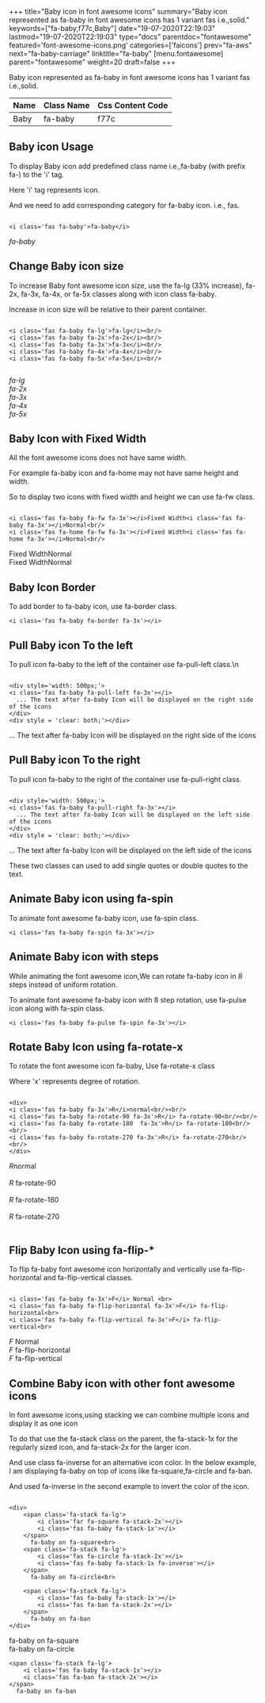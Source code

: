 +++
title="Baby icon in font awesome icons"
summary="Baby icon represented as fa-baby in font awesome icons has 1 variant fas i.e.,solid."
keywords=["fa-baby,f77c,Baby"]
date="19-07-2020T22:19:03"
lastmod="19-07-2020T22:19:03"
type="docs"
parentdoc="fontawesome"
featured='font-awesome-icons.png'
categories=['faicons']
prev="fa-aws"
next="fa-baby-carriage"
linktitle="fa-baby"
[menu.fontawesome]
parent="fontawesome"
weight=20
draft=false
+++


Baby icon represented as fa-baby in font awesome icons has 1 variant fas i.e.,solid.

<div class='table-responsive'><table class='table'><thead><tr><th>Name</th><th>Class Name</th><th>Css Content Code</th></tr></thead><tbody><tr><td>Baby</td><td>fa-baby</td><td>f77c</td></tr></tbody></table></div>



## Baby icon Usage

To display Baby icon add predefined class name i.e.,fa-baby (with prefix fa-) to the 'i' tag.

Here 'i' tag represents icon.

And we need to add corresponding category for fa-baby icon. i.e., fas.


```

<i class='fas fa-baby'>fa-baby</i>
```

<i class='fas fa-baby'>fa-baby</i>




## Change Baby icon size
To increase Baby font awesome icon size, use the fa-lg (33% increase), fa-2x, fa-3x, fa-4x, or fa-5x classes along with icon class fa-baby.

Increase in icon size will be relative to their parent container. 

```

<i class='fas fa-baby fa-lg'>fa-lg</i><br/>
<i class='fas fa-baby fa-2x'>fa-2x</i><br/>
<i class='fas fa-baby fa-3x'>fa-3x</i><br/>
<i class='fas fa-baby fa-4x'>fa-4x</i><br/>
<i class='fas fa-baby fa-5x'>fa-5x</i><br/>
            
```

<i class='fas fa-baby fa-lg'>fa-lg</i><br/>
<i class='fas fa-baby fa-2x'>fa-2x</i><br/>
<i class='fas fa-baby fa-3x'>fa-3x</i><br/>
<i class='fas fa-baby fa-4x'>fa-4x</i><br/>
<i class='fas fa-baby fa-5x'>fa-5x</i><br/>
            



## Baby Icon with Fixed Width 

All the font awesome icons does not have same width.

For example fa-baby icon and fa-home may not have same height and width.

So to display two icons with fixed width and height we can use fa-fw class.


```

<i class='fas fa-baby fa-fw fa-3x'></i>Fixed Width<i class='fas fa-baby fa-3x'></i>Normal<br/>
<i class='fas fa-home fa-fw fa-3x'></i>Fixed Width<i class='fas fa-home fa-3x'></i>Normal<br/>
```

<i class='fas fa-baby fa-fw fa-3x'></i>Fixed Width<i class='fas fa-baby fa-3x'></i>Normal<br/>
<i class='fas fa-home fa-fw fa-3x'></i>Fixed Width<i class='fas fa-home fa-3x'></i>Normal<br/>



## Baby Icon Border 

To add border to fa-baby icon, use fa-border class.


```
<i class='fas fa-baby fa-border fa-3x'></i>

```
<i class='fas fa-baby fa-border fa-3x'></i>





## Pull Baby icon To the left

To pull icon fa-baby to the left of the container use fa-pull-left class.\n

```

<div style='width: 500px;'>
<i class='fas fa-baby fa-pull-left fa-3x'></i>
  ... The text after fa-baby Icon will be displayed on the right side of the icons
</div>
<div style = 'clear: both;'></div>
```

<div style='width: 500px;'>
<i class='fas fa-baby fa-pull-left fa-3x'></i>
  ... The text after fa-baby Icon will be displayed on the right side of the icons
</div>
<div style = 'clear: both;'></div>




## Pull Baby icon To the right
To pull icon fa-baby to the right of the container use fa-pull-right class.

```

<div style='width: 500px;'>
<i class='fas fa-baby fa-pull-right fa-3x'></i>
  ... The text after fa-baby Icon will be displayed on the left side of the icons
</div>
<div style = 'clear: both;'></div>
```

<div style='width: 500px;'>
<i class='fas fa-baby fa-pull-right fa-3x'></i>
  ... The text after fa-baby Icon will be displayed on the left side of the icons
</div>
<div style = 'clear: both;'></div>

These two classes can used to add single quotes or double quotes to the text.


## Animate Baby icon using fa-spin
To animate font awesome fa-baby icon, use fa-spin class.

```
<i class='fas fa-baby fa-spin fa-3x'></i>
```
<i class='fas fa-baby fa-spin fa-3x'></i>




## Animate Baby icon with steps
While animating the font awesome icon,We can rotate fa-baby icon in 8 steps instead of uniform rotation.

To animate font awesome fa-baby icon with 8 step rotation, use fa-pulse icon along with fa-spin class.


```
<i class='fas fa-baby fa-pulse fa-spin fa-3x'></i>

```
<i class='fas fa-baby fa-pulse fa-spin fa-3x'></i>





## Rotate Baby Icon using fa-rotate-x
To rotate the font awesome icon fa-baby, Use fa-rotate-x class

Where 'x' represents degree of rotation.


```

<div>
<i class='fas fa-baby fa-3x'>R</i>normal<br/><br/>
<i class='fas fa-baby fa-rotate-90 fa-3x'>R</i> fa-rotate-90<br/><br/> 
<i class='fas fa-baby fa-rotate-180  fa-3x'>R</i> fa-rotate-180<br/><br/> 
<i class='fas fa-baby fa-rotate-270 fa-3x'>R</i> fa-rotate-270<br/><br/>
</div>
```

<div>
<i class='fas fa-baby fa-3x'>R</i>normal<br/><br/>
<i class='fas fa-baby fa-rotate-90 fa-3x'>R</i> fa-rotate-90<br/><br/> 
<i class='fas fa-baby fa-rotate-180  fa-3x'>R</i> fa-rotate-180<br/><br/> 
<i class='fas fa-baby fa-rotate-270 fa-3x'>R</i> fa-rotate-270<br/><br/>
</div>




## Flip Baby Icon using fa-flip-*
To flip fa-baby font awesome icon horizontally and vertically use fa-flip-horizontal and fa-flip-vertical classes. 

```

<i class='fas fa-baby fa-3x'>F</i> Normal <br>
<i class='fas fa-baby fa-flip-horizontal fa-3x'>F</i> fa-flip-horizontal<br>
<i class='fas fa-baby fa-flip-vertical fa-3x'>F</i> fa-flip-vertical<br>
```

<i class='fas fa-baby fa-3x'>F</i> Normal <br>
<i class='fas fa-baby fa-flip-horizontal fa-3x'>F</i> fa-flip-horizontal<br>
<i class='fas fa-baby fa-flip-vertical fa-3x'>F</i> fa-flip-vertical<br>




## Combine Baby icon with other font awesome icons
In font awesome icons,using stacking we can combine multiple icons and display it as one icon 

To do that use the fa-stack class on the parent, the fa-stack-1x for the regularly sized icon, and fa-stack-2x for the larger icon.

And use class fa-inverse for an alternative icon color. 
In the below example, I am displaying fa-baby on top of icons like fa-square,fa-circle and fa-ban.

And used fa-inverse in the second example to invert the color of the icon.

```

<div>
    <span class='fa-stack fa-lg'>
        <i class='far fa-square fa-stack-2x'></i>
        <i class='fas fa-baby fa-stack-1x'></i>
    </span>
      fa-baby on fa-square<br>
    <span class='fa-stack fa-lg'>
        <i class='fas fa-circle fa-stack-2x'></i>
        <i class='fas fa-baby fa-stack-1x fa-inverse'></i>
    </span>
      fa-baby on fa-circle<br>

    <span class='fa-stack fa-lg'>
        <i class='fas fa-baby fa-stack-1x'></i>
        <i class='fas fa-ban fa-stack-2x'></i>
    </span>
      fa-baby on fa-ban
</div>
```

<div>
    <span class='fa-stack fa-lg'>
        <i class='far fa-square fa-stack-2x'></i>
        <i class='fas fa-baby fa-stack-1x'></i>
    </span>
      fa-baby on fa-square<br>
    <span class='fa-stack fa-lg'>
        <i class='fas fa-circle fa-stack-2x'></i>
        <i class='fas fa-baby fa-stack-1x fa-inverse'></i>
    </span>
      fa-baby on fa-circle<br>

    <span class='fa-stack fa-lg'>
        <i class='fas fa-baby fa-stack-1x'></i>
        <i class='fas fa-ban fa-stack-2x'></i>
    </span>
      fa-baby on fa-ban
</div>






